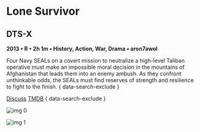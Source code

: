 # Lone Survivor

## DTS-X

**2013 • R • 2h 1m • History, Action, War, Drama • aron7awol**

Four Navy SEALs on a covert mission to neutralize a high-level Taliban operative must make an impossible moral decision in the mountains of Afghanistan that leads them into an enemy ambush. As they confront unthinkable odds, the SEALs must find reserves of strength and resilience to fight to the finish.
{ data-search-exclude }

[Discuss](https://www.avsforum.com/threads/bass-eq-for-filtered-movies.2995212/post-57557318)  [TMDB](https://www.themoviedb.org/movie/193756)
{ data-search-exclude }

![img 0](https://i.imgur.com/tK9lWu2.jpg)

![img 1](https://i.imgur.com/8Mj1XEB.jpg)

